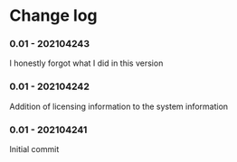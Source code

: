 # Change log

### 0.01 - 202104243
I honestly forgot what I did in this version

### 0.01 - 202104242
Addition of licensing information to the system information

### 0.01 - 202104241
Initial commit
